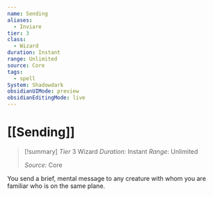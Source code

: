 ```yaml
---
name: Sending
aliases:
  - Inviare
tier: 3
class:
  - Wizard
duration: Instant
range: Unlimited
source: Core
tags:
  - spell
System: Shadowdark
obsidianUIMode: preview
obsidianEditingMode: live
---
```

# [[Sending]]

>[!summary]
> *Tier* 3
> Wizard
> *Duration*: Instant
> *Range*: Unlimited
> 
> *Source:* Core

You send a brief, mental message to any creature with whom you are familiar who is on the same plane.


